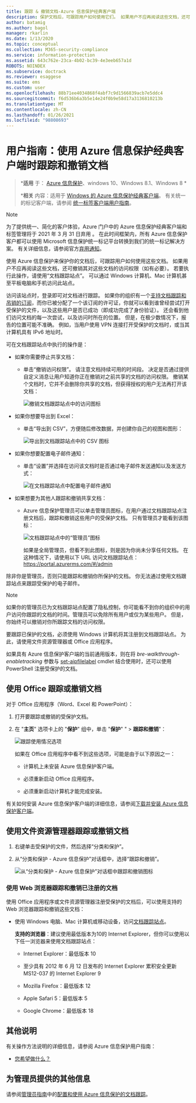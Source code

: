 ```yaml
---
title: 跟踪 & 撤销文档-Azure 信息保护经典客户端
description: 保护文档后，可跟踪用户如何使用它们。 如果用户不应再阅读这些文档，还可撤销其对这些文档的访问权限（如有必要）。
author: batamig
ms.author: bagol
manager: rkarlin
ms.date: 1/13/2020
ms.topic: conceptual
ms.collection: M365-security-compliance
ms.service: information-protection
ms.assetid: 643c762e-23ca-4b02-bc39-4e3eeb657a1d
ROBOTS: NOINDEX
ms.subservice: doctrack
ms.reviewer: esaggese
ms.suite: ems
ms.custom: user
ms.openlocfilehash: 88b71ee4034868f4abf7c9d1566839acb7e5ddc4
ms.sourcegitcommit: f6d536b6a3b5e14e24f0b9e58d17a3136810213b
ms.translationtype: MT
ms.contentlocale: zh-CN
ms.lasthandoff: 01/26/2021
ms.locfileid: "98808693"
---
```

# <a name="user-guide-track-and-revoke-your-documents-when-you-use-the-azure-information-protection-classic-client"></a>用户指南：使用 Azure 信息保护经典客户端时跟踪和撤销文档

>***适用** 于： [Azure 信息保护](https://azure.microsoft.com/pricing/details/information-protection)、windows 10、Windows 8.1、Windows 8 *
>
>***相关** 内容：适用于 [Windows 的 Azure 信息保护经典客户端](../faqs.md#whats-the-difference-between-the-azure-information-protection-classic-and-unified-labeling-clients)。 有关统一的标记客户端，请参阅 [统一标签客户端用户指南](revoke-access-user.md)。

>[!NOTE] 
> 为了提供统一、简化的客户体验，Azure 门户中的 Azure 信息保护经典客户端和标签管理将于 2021 年 3 月 31 日弃用   。 在此时间框架内，所有 Azure 信息保护客户都可以使用 Microsoft 信息保护统一标记平台转换到我们的统一标记解决方案。 有关详细信息，请参阅官方[弃用通知](https://aka.ms/aipclassicsunset)。

使用 Azure 信息保护来保护你的文档后，可跟踪用户如何使用这些文档。 如果用户不应再阅读这些文档，还可撤销其对这些文档的访问权限（如有必要）。 若要执行此操作，请使用“文档跟踪站点”。 可以通过 Windows 计算机、Mac 计算机甚至平板电脑和手机访问此站点。

访问该站点时，登录即可对文档进行跟踪。 如果你的组织有一个[支持文档跟踪和吊销的订阅](https://www.microsoft.com/cloud-platform/azure-information-protection-features)，而你已被分配了一个该订阅的许可证，你就可以看到谁曾经尝试打开受保护的文件，以及这些用户是否已成功（即成功完成了身份验证）。 还会看到他们访问文档的每一次尝试，以及访问时所在的位置。 但是，在极少数情况下，报告的位置可能不准确。 例如，当用户使用 VPN 连接打开受保护的文档时，或当其计算机具有 IPv6 地址时。

可在文档跟踪站点中执行的操作是：

- 如果你需要停止共享文档： 
    
    - 单击“撤销访问权限”。 请注意文档持续可用的时间段。 决定是否通过提供自定义消息让用户知道你正在撤销对之前共享的文档的访问权限。 撤销某个文档时，它并不会删除你共享的文档，但获得授权的用户无法再打开该文档：
        
        ![撤销文档跟踪站点中的访问图标](../media/tracking-site-revoke-access-icon.png)
        
- 如果你想要导出到 Excel： 
    
    - 单击“导出到 CSV”，方便随后修改数据，并创建你自己的视图和图形：
         
        ![导出到文档跟踪站点中的 CSV 图标](../media/tracking-site-export-icon.png)
         
- 如果你想要配置电子邮件通知： 
     
    - 单击“设置”并选择在访问该文档时是否通过电子邮件发送通知以及发送方式：
        
        ![在文档跟踪站点中配置电子邮件通知](../media/tracking-site-settings-email.png)

- 如果想要为其他人跟踪和撤销共享文档：
    
    - Azure 信息保护管理员可以单击管理员图标，在用户通过文档跟踪站点注册文档后，跟踪和撤销这些用户的受保护文档。 只有管理员才能看到该图标：
        
        ![文档跟踪站点中的“管理员”图标](../media/tracking-site-admin-icon.png)
        
        如果是全局管理员，但看不到此图标，则是因为你尚未分享任何文档。 在这种情况下，请使用以下 URL 访问文档跟踪站点：https://portal.azurerms.com/#/admin

除非你是管理员，否则只能跟踪和撤销你所保护的文档。 你无法通过使用文档跟踪站点来跟踪受保护的电子邮件。

> [!NOTE] 
> 如果你的管理员已为文档跟踪站点配置了隐私控制，你可能看不到你的组织中的用户访问你跟踪的文档的时间。管理员可以免除所有用户或仅为某些用户。 但是，你始终可以撤销对你所跟踪文档的访问权限。

要跟踪已保护的文档，必须使用 Windows 计算机将其注册到文档跟踪站点。 为此，请使用文件资源管理器或 Office 应用程序。

如果具有 Azure 信息保护客户端的当前通用版本，则在将 *bre-walkthrough-enabletracking* 参数与 [set-aipfilelabel](/powershell/azureinformationprotection/vlatest/set-aipfilelabel) cmdlet 结合使用时，还可以使用 PowerShell 注册受保护的文档。

## <a name="using-office-to-track-or-revoke-the-document"></a>使用 Office 跟踪或撤销文档

对于 Office 应用程序（Word、Excel 和 PowerPoint）： 

1. 打开要跟踪或撤销的受保护文档。

2. 在 "**主页**" 选项卡上的 "**保护**" 组中，单击 "**保护**" "  >  **跟踪和撤销**"：

    ![跟踪使用情况选项](../media/track-usage-callout.png)
    
    如果在 Office 应用程序中看不到这些选项，可能是由于以下原因之一：
    
    - 计算机上未安装 Azure 信息保护客户端。
    
    - 必须重新启动 Office 应用程序。
    
    - 必须重新启动计算机才能完成安装。
    
有关如何安装 Azure 信息保护客户端的详细信息，请参阅[下载并安装 Azure 信息保护客户端](install-client-app.md)。

## <a name="using-file-explorer-to-track-or-revoke-the-document"></a>使用文件资源管理器跟踪或撤销文档

1. 右键单击受保护的文件，然后选择“分类和保护”。

2. 从“分类和保护 - Azure 信息保护”对话框中，选择“跟踪和撤销”。

    ![从“分类和保护 - Azure 信息保护”对话框中跟踪和撤销图标](../media/track-and-revoke.png)


### <a name="using-a-web-browser-to-track-and-revoke-documents-that-you-have-registered"></a>使用 Web 浏览器跟踪和撤销已注册的文档

使用 Office 应用程序或文件资源管理器注册受保护的文档后，可以使用支持的 Web 浏览器跟踪和撤销这些文档：

- 使用 Windows 电脑、Mac 计算机或移动设备，访问[文档跟踪站点](https://go.microsoft.com/fwlink/?LinkId=529562)。

    **支持的浏览器**：建议使用最低版本为10的 Internet Explorer，但你可以使用以下任一浏览器来使用文档跟踪站点：

    - Internet Explorer：最低版本 10

    - 至少具有 2012 年 6 月 12 日发布的 Internet Explorer 累积安全更新 MS12-037 的 Internet Explorer 9

    - Mozilla Firefox：最低版本 12

    - Apple Safari 5：最低版本 5

    - Google Chrome：最低版本 18


## <a name="other-instructions"></a>其他说明
有关操作方法说明的详细信息，请参阅 Azure 信息保护用户指南：

- [您希望做什么？](client-user-guide.md#what-do-you-want-to-do)

## <a name="additional-information-for-administrators"></a>为管理员提供的其他信息    
请参阅[管理员指南](client-admin-guide.md)中的[配置和使用 Azure 信息保护的文档跟踪](client-admin-guide-document-tracking.md)。
